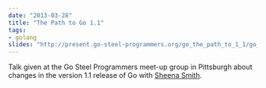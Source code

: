 ```yaml
---
date: "2013-03-28"
title: "The Path to Go 1.1"
tags:
- golang
slides: "http://present.go-steel-programmers.org/go_the_path_to_1_1/go_the_path_to_1_1.slide"
---
```


Talk given at the Go Steel Programmers meet-up group in Pittsburgh about
changes in the version 1.1 release of Go with [Sheena
Smith](https://about.me/sheenathejunglegirl).
